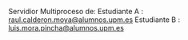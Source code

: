 Servidior Multiproceso de:
  Estudiante A : raul.calderon.moya@alumnos.upm.es
  Estudiante B : luis.mora.pincha@alumnos.upm.es
